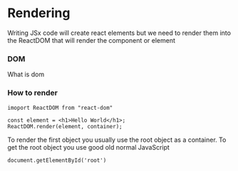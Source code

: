 # Rendering

Writing JSx code will create react elements but we need to render them into the ReactDOM that will render the component or element


### DOM
What is dom

### How to render

	imoport ReactDOM from "react-dom"

	const element = <h1>Hello World</h1>;
	ReactDOM.render(element, container);

To render the first object you usually use the root object as a container. To get the root object you use good old normal JavaScript

	document.getElementById('root')





	